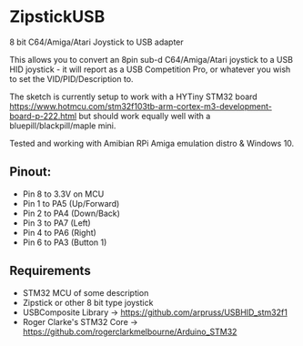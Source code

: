 # ZipstickUSB
8 bit C64/Amiga/Atari Joystick to USB adapter

This allows you to convert an 8pin sub-d C64/Amiga/Atari joystick to a USB HID joystick - it will report as a USB Competition Pro, or whatever you wish to set the VID/PID/Description to.

The sketch is currently setup to work with a HYTiny STM32 board https://www.hotmcu.com/stm32f103tb-arm-cortex-m3-development-board-p-222.html but should work equally well with a bluepill/blackpill/maple mini.

Tested and working with Amibian RPi Amiga emulation distro & Windows 10.

## Pinout:
* Pin 8 to 3.3V on MCU
* Pin 1 to PA5 (Up/Forward)
* Pin 2 to PA4 (Down/Back)
* Pin 3 to PA7 (Left)
* Pin 4 to PA6 (Right)
* Pin 6 to PA3 (Button 1)

## Requirements

* STM32 MCU of some description
* Zipstick or other 8 bit type joystick
* USBComposite Library -> https://github.com/arpruss/USBHID_stm32f1
* Roger Clarke's STM32 Core -> https://github.com/rogerclarkmelbourne/Arduino_STM32
